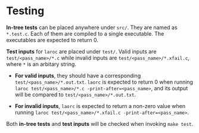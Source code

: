 Testing
=======

**In-tree tests** can be placed anywhere under `src/`. They are named as
  `*.test.c`. Each of them are compiled to a single executable. The executables
  are expected to return 0.

**Test inputs** for `laroc` are placed under `test/`. Valid inputs are
  `test/<pass_name>/*.c` while invalid inputs are `test/<pass_name>/*.xfail.c`,
  where `*` is an arbitary string.

- **For valid inputs**, they should have a corresponding
  `test/<pass_name>/*.out.txt`. `laorc` is expected to return 0 when running
  `laroc test/<pass_name>/*.c -print-after=<pass_name>`, and its output will be
  compared to `test/<pass_name>/*.out.txt`.

- **For invalid inputs**, `laorc` is expected to return a non-zero value when
  running `laroc test/<pass_name>/*.xfail.c -print-after=<pass_name>`.

Both **in-tree tests** and **test inputs** will be checked when invoking `make
test`.
